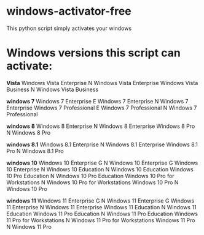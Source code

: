 # windows-activator-free
This python script simply activates your windows
# Windows versions this script can activate:

**Vista**
Windows Vista Enterprise N
Windows Vista Enterprise
Windows Vista Business N
Windows Vista Business

**windows 7**
Windows 7 Enterprise E
Windows 7 Enterprise N
Windows 7 Enterprise
Windows 7 Professional E
Windows 7 Professional N
Windows 7 Professional

**windows 8**
Windows 8 Enterprise N
Windows 8 Enterprise
Windows 8 Pro N
Windows 8 Pro

**windows 8.1**
Windows 8.1 Enterprise N
Windows 8.1 Enterprise
Windows 8.1 Pro N
Windows 8.1 Pro

**windows 10**
Windows 10 Enterprise G N
Windows 10 Enterprise G
Windows 10 Enterprise N
Windows 10 Education N
Windows 10 Education
Windows 10 Pro Education N
Windows 10 Pro Education
Windows 10 Pro for Workstations N
Windows 10 Pro for Workstations
Windows 10 Pro N
Windows 10 Pro

**windows 11**
Windows 11 Enterprise G N
Windows 11 Enterprise G
Windows 11 Enterprise N
Windows 11 Enterprise
Windows 11 Education N
Windows 11 Education
Windows 11 Pro Education N
Windows 11 Pro Education
Windows 11 Pro for Workstations N
Windows 11 Pro for Workstations
Windows 11 Pro N
Windows 11 Pro

